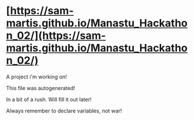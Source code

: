 # [https://sam-martis.github.io/Manastu_Hackathon_02/](https://sam-martis.github.io/Manastu_Hackathon_02/)

A project i'm working on!

This file was autogenerated!

In a bit of a rush. Will fill it out later!


Always remember to declare variables, not war!
